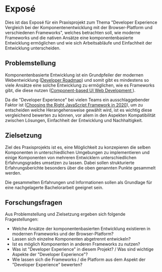 # Exposé

Dies ist das Exposé für ein Praxisprojekt zum Thema "Developer Experience Vergleich bei der Komponentenentwicklung mit der Browser-Platform und verschiedenen Frameworks", welches betrachten soll, wie moderne Frameworks und die nativen Ansätze eine komponentenbasierte Entwicklung ermöglichen und wie sich Arbeitsabläufe und Einfachheit der Entwicklung unterscheiden.

## Problemstellung

Komponentenbasierte Entwicklung ist ein Grundpfeiler der modernen Webentwicklung ([Developer Roadmap](https://roadmap.sh/frontend)) und somit gibt es mindestens so viele Ansätze eine solche Entwicklung zu ermöglichen, wie es Frameworks gibt, die diese nutzen ([Component-based UI Web
Development
](https://is.muni.cz/th/zpb3k/Component_based_UI_Web_Development.pdf)).

Da die "Developer Experience" bei vielen Teams ein ausschlaggebender Faktor ist ([Choosing the Right JavaScript Framework in 2020](https://www.techwell.com/techwell-insights/2020/09/choosing-right-javascript-framework-2020)), um zu entscheiden welche Herangehensweise gewählt wird, ist es wichtig diese vergleichend bewerten zu können, vor allem in den Aspekten Kompatibilität zwischen Lösungen, Einfachheit der Entwicklung und Nachhaltigkeit.

## Zielsetzung

Ziel des Praxisprojekts ist es, eine Möglichkeit zu konzepieren die selben Komponenten in unterschiedlichen Umgebungen zu implementieren und einige Komponenten von mehreren Entwicklern unterschiedlichen Erfahrungsgrades umsetzen zu lassen. Dabei sollen strukturierte Erfahrungsberichte besonders über die oben genannten Punkte gesammelt werden.

Die gesammelten Erfahrungen und Informationen sollen als Grundlage für eine nachgelagerte Bachelorarbeit geeignet sein.

## Forschungsfragen

Aus Problemstellung und Zielsetzung ergeben sich folgende Fragestellungen:

- Welche Ansätze der komponentenbasierten Entwicklung existieren in modernen Frameworks und der Browser-Platform?
- Lassen sich einzelne Komponenten abgetrennt entwickeln?
- Ist es möglich Komponenten in anderen Frameworks zu nutzen?
- Was ist "Developer Experience" in diesem Projekt? / Was sind wichtige Aspekte der "Developer Experience"?
- Wie lassen sich die Frameworks / die Platform aus dem Aspekt der "Developer Experience" bewerten?
